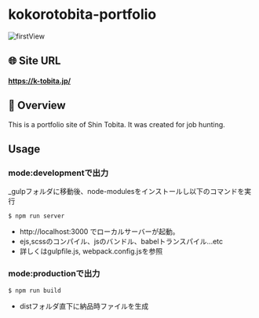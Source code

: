 # kokorotobita-portfolio 

![firstView](https://kt-media.blog/wp-content/uploads/2022/10/Group-6-2.png)

## 🌐 Site URL

#### **https://k-tobita.jp/**  

## 🎁 Overview
This is a portfolio site of Shin Tobita. It was created for job hunting.

## Usage
### mode:developmentで出力
_gulpフォルダに移動後、node-modulesをインストールし以下のコマンドを実行
```
$ npm run server
```
- http://localhost:3000 でローカルサーバーが起動。
- ejs,scssのコンパイル、jsのバンドル、babelトランスパイル...etc
- 詳しくはgulpfile.js, webpack.config.jsを参照

### mode:productionで出力

```
$ npm run build
```
- distフォルダ直下に納品時ファイルを生成